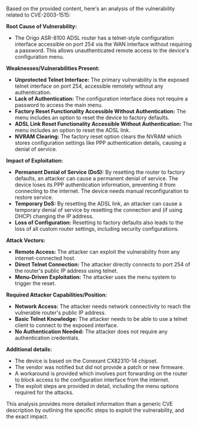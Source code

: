 Based on the provided content, here's an analysis of the vulnerability related to CVE-2003-1515:

**Root Cause of Vulnerability:**

*   The Origo ASR-8100 ADSL router has a telnet-style configuration interface accessible on port 254 via the WAN interface without requiring a password. This allows unauthenticated remote access to the device's configuration menu.

**Weaknesses/Vulnerabilities Present:**

*   **Unprotected Telnet Interface:** The primary vulnerability is the exposed telnet interface on port 254, accessible remotely without any authentication.
*   **Lack of Authentication:**  The configuration interface does not require a password to access the main menu.
*  **Factory Reset Functionality Accessible Without Authentication:** The menu includes an option to reset the device to factory defaults.
*   **ADSL Link Reset Functionality Accessible Without Authentication:** The menu includes an option to reset the ADSL link.
*   **NVRAM Clearing:** The factory reset option clears the NVRAM which stores configuration settings like PPP authentication details, causing a denial of service.

**Impact of Exploitation:**

*   **Permanent Denial of Service (DoS):**  By resetting the router to factory defaults, an attacker can cause a permanent denial of service. The device loses its PPP authentication information, preventing it from connecting to the internet. The device needs manual reconfiguration to restore service.
*   **Temporary DoS:** By resetting the ADSL link, an attacker can cause a temporary denial of service by resetting the connection and (if using DHCP) changing the IP address.
*   **Loss of Configuration:** Resetting to factory defaults also leads to the loss of all custom router settings, including security configurations.

**Attack Vectors:**

*   **Remote Access:** The attacker can exploit the vulnerability from any internet-connected host.
*   **Direct Telnet Connection:** The attacker directly connects to port 254 of the router's public IP address using telnet.
*   **Menu-Driven Exploitation:**  The attacker uses the menu system to trigger the reset.

**Required Attacker Capabilities/Position:**

*   **Network Access:** The attacker needs network connectivity to reach the vulnerable router's public IP address.
*   **Basic Telnet Knowledge:** The attacker needs to be able to use a telnet client to connect to the exposed interface.
*   **No Authentication Needed:** The attacker does not require any authentication credentials.

**Additional details:**

* The device is based on the Conexant CX82310-14 chipset.
* The vendor was notified but did not provide a patch or new firmware.
* A workaround is provided which involves port forwarding on the router to block access to the configuration interface from the internet.
* The exploit steps are provided in detail, including the menu options required for the attacks.

This analysis provides more detailed information than a generic CVE description by outlining the specific steps to exploit the vulnerability, and the exact impact.